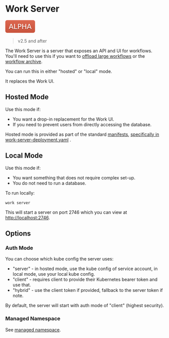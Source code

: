 # Work Server

![alpha](assets/alpha.svg)

> v2.5 and after

The Work Server is a server that exposes an API and UI for workflows. You'll need to use this if you want to [offload large workflows](offloading-large-workflows.md) or the [workflow archive](workflow-archive.md).

You can run this in either "hosted" or "local" mode.

It replaces the Work UI.

## Hosted Mode

Use this mode if:

* You want a drop-in replacement for the Work UI.
* If you need to prevent users from directly accessing the database.

Hosted mode is provided as part of the standard [manifests](../manifests), [specifically in work-server-deployment.yaml](../manifests/base/work-server/work-server-deployment.yaml) .

## Local Mode

Use this mode if:

* You want something that does not require complex set-up. 
* You do not need to run a database.

To run locally:

```
work server
```

This will start a server on port 2746 which you can view at [http://localhost:2746](http://localhost:2746]).

## Options

### Auth Mode

You can choose which kube config the server uses: 

* "server" - in hosted mode, use the kube config of service account, in local mode, use your local kube config.  
* "client" - requires client to provide their Kubernetes bearer token and use that.
* "hybrid" - use the client token if provided, fallback to the server token if note.

By default, the server will start with auth mode of "client" (highest security).

### Managed Namespace

See [managed namespace](managed-namespace.md).
